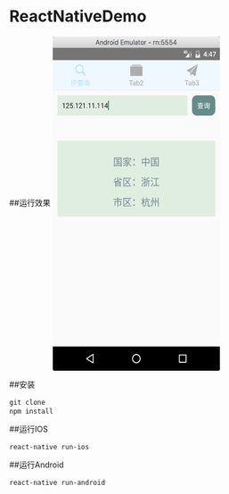 # ReactNativeDemo

##运行效果
<img src="./screenshot/1.png" width = "300" height = "600"  align=center />

##安装
```
git clone 
npm install
```
##运行IOS
```
react-native run-ios
```
##运行Android
```
react-native run-android
```

